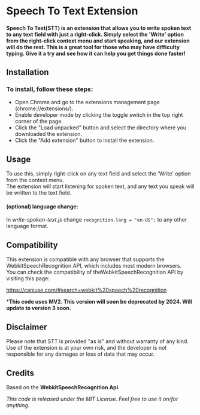 # Speech To Text Extension
#### Speech To Text(STT) is an extension that allows you to write spoken text to any text field with just a right-click. Simply select the 'Write' option from the right-click context menu and start speaking, and our extension will do the rest. This is a great tool for those who may have difficulty typing. Give it a try and see how it can help you get things done faster!

## Installation
### To install, follow these steps:

- Open Chrome and go to the extensions management page (chrome://extensions/).
- Enable developer mode by clicking the toggle switch in the top right corner of the page.
- Click the "Load unpacked" button and select the directory where you downloaded the extension.
- Click the "Add extension" button to install the extension.

## Usage
To use this, simply right-click on any text field and select the 'Write' option from the context menu.<br>The extension will start listening for spoken text, and any text you speak will be written to the text field.
#### **(optional) language change**:
In *write-spoken-text.js* change `recognition.lang = "en-US";` to any other language format.

## Compatibility
This extension is compatible with any browser that supports the WebkitSpeechRecognition API, which includes most modern browsers.<br>You can check the compatibility of theWebkitSpeechRecognition API by visiting this page:

https://caniuse.com/#search=webkit%20speech%20recognition

***This code uses MV2. This version will soon be deprecated by 2024. Will update to version 3 soon.**

## Disclaimer
Please note that STT is provided "as is" and without warranty of any kind.<br>Use of the extension is at your own risk, and the developer is not responsible for any damages or loss of data that may occur.

## Credits
Based on the **WebkitSpeechRecognition Api**.

*This code is released under the MIT License. Feel free to use it on/for anything.*
